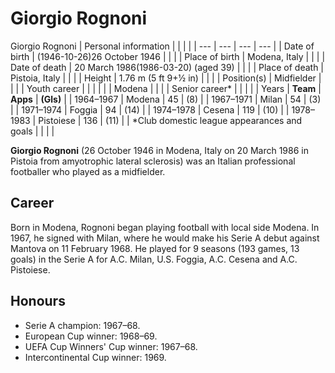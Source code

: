 # Giorgio Rognoni

Giorgio Rognoni
| Personal information | | | |
| --- | --- | --- | --- |
| Date of birth | (1946-10-26)26 October 1946 | | |
| Place of birth | Modena, Italy | | |
| Date of death | 20 March 1986(1986-03-20\) (aged 39\) | | |
| Place of death | Pistoia, Italy | | |
| Height | 1\.76 m (5 ft 9\+1⁄2 in) | | |
| Position(s) | Midfielder | | |
| Youth career | | | |
|  | Modena | | |
| Senior career\* | | | |
| Years | **Team** | **Apps** | **(Gls)** |
| 1964–1967 | Modena | 45 | (8\) |
| 1967–1971 | Milan | 54 | (3\) |
| 1971–1974 | Foggia | 94 | (14\) |
| 1974–1978 | Cesena | 119 | (10\) |
| 1978–1983 | Pistoiese | 136 | (11\) |
| \*Club domestic league appearances and goals | | | |

**Giorgio Rognoni** (26 October 1946 in Modena, Italy on 20 March 1986 in Pistoia from amyotrophic lateral sclerosis) was an Italian professional footballer who played as a midfielder.

Career
------

Born in Modena, Rognoni began playing football with local side Modena. In 1967, he signed with Milan, where he would make his Serie A debut against Mantova on 11 February 1968\. He played for 9 seasons (193 games, 13 goals) in the Serie A for A.C. Milan, U.S. Foggia, A.C. Cesena and A.C. Pistoiese.

Honours
-------

* Serie A champion: 1967–68\.
* European Cup winner: 1968–69\.
* UEFA Cup Winners' Cup winner: 1967–68\.
* Intercontinental Cup winner: 1969\.